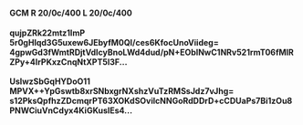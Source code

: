 #### GCM R 20/0c/400 L 20/0c/400
**qujpZRk22mtz1lmP**<br/>**5r0gHlqd3G5uxew6JEbyfM0QI/ces6KfocUnoViideg=**<br/>**4gpwGd3fWmtRDjtVdIcyBnoLWd4dud/pN+EObINwC1NRv521rmT06fMlRZPy+4IrPKxzCnqNtXPT5l3F...**<br/><br/>
**UslwzSbGqHYDoO11**<br/>**MPVX++YpGswtb8xrSNbxgrNXshzVuTzRMSsJdz7vJhg=**<br/>**s12PksQpfhzZDcmqrPT63XOKdSOvilcNNGoRdDDrD+cCDUaPs7Bi1zOu8PNWCiuVnCdyx4KiGKusIEs4...**